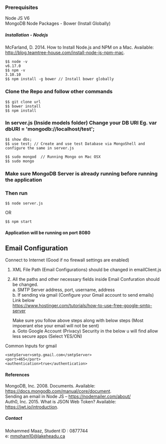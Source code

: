 ### Prerequisites
Node JS V6  
MongoDB
Node Packages - Bower (Install Globally)

##### Installation - Nodejs
McFarland, D. 2014. How to Install Node.js and NPM on a Mac. Available: http://blog.teamtree-house.com/install-node-js-npm-mac. 

```
$$ node -v
v6.17.0
$$ npm -v
3.10.10
$$ npm install -g bower // Install bower globally

```
### Clone the Repo and follow other commands 
```
$$ git clone url
$$ bower install 
$$ npm install
```
### In server.js (Inside models folder) Change your DB URI Eg. var dbURI = 'mongodb://localhost/test';
```
$$ show dbs;
$$ use test; // Create and use test Database via MongoShell and configure the same in server.js

$$ sudo mongod  // Running Mongo on Mac OSX
$$ sudo mongo   
```

### Make sure MongoDB Server is already running before running the application 
### Then run 
```
$$ node server.js
```
OR
```
$$ npm start
```
#### Application will be running on port 8080

## Email Configuration
Connect to Internet (Good if no firewall settings are enabled)  

1. XML File Path (Email Configurations) should be changed in emailClient.js  
2. All the paths and other necessary fields inside Email Confuration should be changed.  
   a. SMTP Server address, port, username, address  
   b. If sending via gmail (Configure your Gmail account to send emails) Link below  
   https://www.hostinger.com/tutorials/how-to-use-free-google-smtp-server  
   
   Make sure you follow above steps along with below steps (Most impoerant else your email will not be sent)  
   a. Goto Google Account (Privacy) Security in the below u will find allow less secure apps (Select YES/ON)  
   
Common Inputs for gmail  
```
<smtpServer>smtp.gmail.com</smtpServer>  
<port>465</port>  
<authentication>true</authentication>
```

#### References
MongoDB, Inc. 2008. Documents. Available: https://docs.mongodb.com/manual/core/document.   
Sending an email in Node JS – https://nodemailer.com/about/  
Auth0, Inc. 2015. What is JSON Web Token? Available: https://jwt.io/introduction.   

##### Contact 
Mohammed Maaz, Student ID : 0877744  
e: mmoham10@lakeheadu.ca


